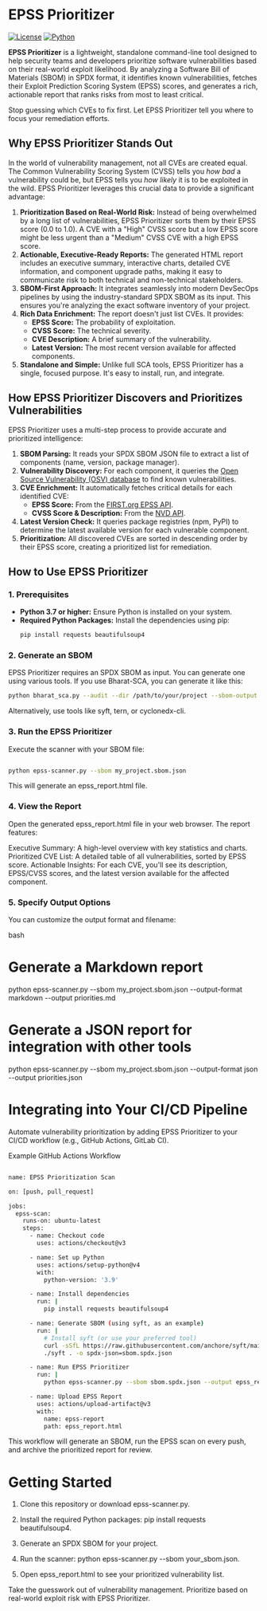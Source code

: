 # EPSS Prioritizer

[![License](https://img.shields.io/badge/License-MIT-blue.svg)](LICENSE)
[![Python](https://img.shields.io/badge/Python-3.7%2B-blue)](https://www.python.org)

**EPSS Prioritizer** is a lightweight, standalone command-line tool designed to help security teams and developers prioritize software vulnerabilities based on their real-world exploit likelihood. By analyzing a Software Bill of Materials (SBOM) in SPDX format, it identifies known vulnerabilities, fetches their Exploit Prediction Scoring System (EPSS) scores, and generates a rich, actionable report that ranks risks from most to least critical.

Stop guessing which CVEs to fix first. Let EPSS Prioritizer tell you where to focus your remediation efforts.

## Why EPSS Prioritizer Stands Out

In the world of vulnerability management, not all CVEs are created equal. The Common Vulnerability Scoring System (CVSS) tells you *how bad* a vulnerability could be, but EPSS tells you *how likely* it is to be exploited in the wild. EPSS Prioritizer leverages this crucial data to provide a significant advantage:

1.  **Prioritization Based on Real-World Risk:** Instead of being overwhelmed by a long list of vulnerabilities, EPSS Prioritizer sorts them by their EPSS score (0.0 to 1.0). A CVE with a "High" CVSS score but a low EPSS score might be less urgent than a "Medium" CVSS CVE with a high EPSS score.
2.  **Actionable, Executive-Ready Reports:** The generated HTML report includes an executive summary, interactive charts, detailed CVE information, and component upgrade paths, making it easy to communicate risk to both technical and non-technical stakeholders.
3.  **SBOM-First Approach:** It integrates seamlessly into modern DevSecOps pipelines by using the industry-standard SPDX SBOM as its input. This ensures you're analyzing the exact software inventory of your project.
4.  **Rich Data Enrichment:** The report doesn't just list CVEs. It provides:
    *   **EPSS Score:** The probability of exploitation.
    *   **CVSS Score:** The technical severity.
    *   **CVE Description:** A brief summary of the vulnerability.
    *   **Latest Version:** The most recent version available for affected components.
5.  **Standalone and Simple:** Unlike full SCA tools, EPSS Prioritizer has a single, focused purpose. It's easy to install, run, and integrate.

## How EPSS Prioritizer Discovers and Prioritizes Vulnerabilities

EPSS Prioritizer uses a multi-step process to provide accurate and prioritized intelligence:

1.  **SBOM Parsing:** It reads your SPDX SBOM JSON file to extract a list of components (name, version, package manager).
2.  **Vulnerability Discovery:** For each component, it queries the [Open Source Vulnerability (OSV) database](https://osv.dev/) to find known vulnerabilities.
3.  **CVE Enrichment:** It automatically fetches critical details for each identified CVE:
    *   **EPSS Score:** From the [FIRST.org EPSS API](https://first.org/epss/).
    *   **CVSS Score & Description:** From the [NVD API](https://nvd.nist.gov/developers).
4.  **Latest Version Check:** It queries package registries (npm, PyPI) to determine the latest available version for each vulnerable component.
5.  **Prioritization:** All discovered CVEs are sorted in descending order by their EPSS score, creating a prioritized list for remediation.

## How to Use EPSS Prioritizer

### 1. Prerequisites

*   **Python 3.7 or higher:** Ensure Python is installed on your system.
*   **Required Python Packages:** Install the dependencies using pip:
    ```bash
    pip install requests beautifulsoup4
    ```

### 2. Generate an SBOM

EPSS Prioritizer requires an SPDX SBOM as input. You can generate one using various tools. If you use Bharat-SCA, you can generate it like this:
```bash
python bharat_sca.py --audit --dir /path/to/your/project --sbom-output my_project.sbom.json
```

Alternatively, use tools like syft, tern, or cyclonedx-cli.

### 3. Run the EPSS Prioritizer
Execute the scanner with your SBOM file:

```bash

python epss-scanner.py --sbom my_project.sbom.json
 ```
This will generate an epss_report.html file.

### 4. View the Report
Open the generated epss_report.html file in your web browser. The report features:

Executive Summary: A high-level overview with key statistics and charts.
Prioritized CVE List: A detailed table of all vulnerabilities, sorted by EPSS score.
Actionable Insights: For each CVE, you'll see its description, EPSS/CVSS scores, and the latest version available for the affected component.

### 5. Specify Output Options
You can customize the output format and filename:

bash


# Generate a Markdown report
python epss-scanner.py --sbom my_project.sbom.json --output-format markdown --output priorities.md

# Generate a JSON report for integration with other tools
python epss-scanner.py --sbom my_project.sbom.json --output-format json --output priorities.json

# Integrating into Your CI/CD Pipeline
Automate vulnerability prioritization by adding EPSS Prioritizer to your CI/CD workflow (e.g., GitHub Actions, GitLab CI).

Example GitHub Actions Workflow
```bash

name: EPSS Prioritization Scan

on: [push, pull_request]

jobs:
  epss-scan:
    runs-on: ubuntu-latest
    steps:
      - name: Checkout code
        uses: actions/checkout@v3

      - name: Set up Python
        uses: actions/setup-python@v4
        with:
          python-version: '3.9'

      - name: Install dependencies
        run: |
          pip install requests beautifulsoup4

      - name: Generate SBOM (using syft, as an example)
        run: |
          # Install syft (or use your preferred tool)
          curl -sSfL https://raw.githubusercontent.com/anchore/syft/main/install.sh | sh -s --
          ./syft . -o spdx-json=sbom.spdx.json

      - name: Run EPSS Prioritizer
        run: |
          python epss-scanner.py --sbom sbom.spdx.json --output epss_report.html

      - name: Upload EPSS Report
        uses: actions/upload-artifact@v3
        with:
          name: epss-report
          path: epss_report.html
```
This workflow will generate an SBOM, run the EPSS scan on every push, and archive the prioritized report for review.

# Getting Started

1. Clone this repository or download epss-scanner.py.

2. Install the required Python packages: pip install requests beautifulsoup4.

3. Generate an SPDX SBOM for your project.

4. Run the scanner: python epss-scanner.py --sbom your_sbom.json.

5. Open epss_report.html to see your prioritized vulnerability list.

Take the guesswork out of vulnerability management. Prioritize based on real-world exploit risk with EPSS Prioritizer.
